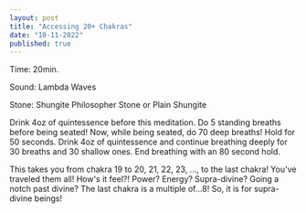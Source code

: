 ```yaml
---
layout: post
title: "Accessing 20+ Chakras"
date: "10-11-2022"
published: true
---
```


Time: 20min.

Sound: Lambda Waves

Stone: Shungite Philosopher Stone or Plain Shungite

Drink 4oz of quintessence before this meditation. Do 5 standing breaths before being seated! Now, while being seated, do 70 deep breaths! Hold for 50 seconds. Drink 4oz of quintessence and continue breathing deeply for 30 breaths and 30 shallow ones. End breathing with an 80 second hold.

This takes you from chakra 19 to 20, 21, 22, 23, ..., to the last chakra! You've traveled them all! How's it feel?! Power? Energy? Supra-divine? Going a notch past divine? The last chakra is a multiple of...8! So, it is for supra-divine beings!
